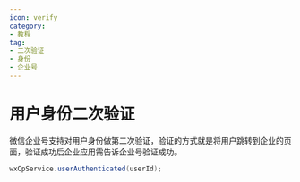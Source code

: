 ```yaml
---
icon: verify
category:
- 教程
tag:
- 二次验证
- 身份
- 企业号
---
```

# 用户身份二次验证
微信企业号支持对用户身份做第二次验证，验证的方式就是将用户跳转到企业的页面，验证成功后企业应用需告诉企业号验证成功。

```java
wxCpService.userAuthenticated(userId);
```
